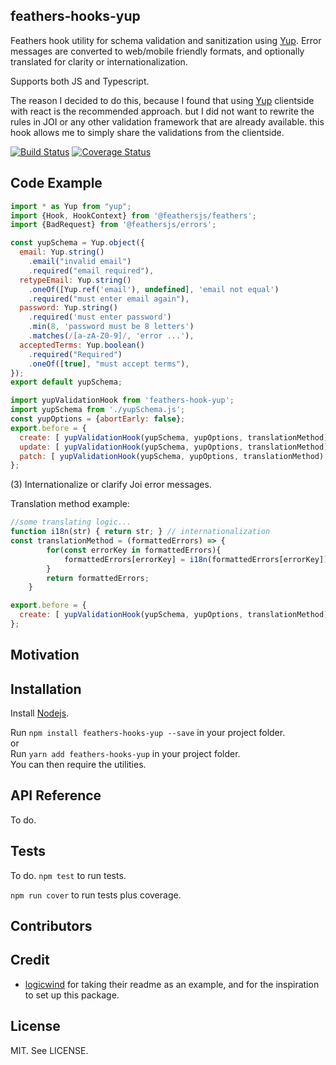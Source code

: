 ## feathers-hooks-yup
Feathers hook utility for schema validation and sanitization using [Yup](https://github.com/jquense/yup).
Error messages are converted to web/mobile friendly formats,
and optionally translated for clarity or internationalization.

Supports both JS and Typescript.

The reason I decided to do this, 
because I found that using [Yup](https://github.com/jquense/yup) clientside with react is the recommended approach.
but I did not want to rewrite the rules in JOI or any other validation framework that are already available.
this hook allows me to simply share the validations from the clientside.

[![Build Status](https://travis-ci.org/vasilevich/feathers-hooks-yup.svg?branch=master)](https://travis-ci.org/vasilevich/feathers-hooks-yup)
[![Coverage Status](https://coveralls.io/repos/github/vasilevich/feathers-hooks-yup/badge.svg?branch=master)](https://coveralls.io/github/vasilevich/feathers-hooks-yup?branch=master)

## Code Example

```javascript
import * as Yup from "yup";
import {Hook, HookContext} from '@feathersjs/feathers';
import {BadRequest} from '@feathersjs/errors';

const yupSchema = Yup.object({
  email: Yup.string()
    .email("invalid email")
    .required("email required"),
  retypeEmail: Yup.string()
    .oneOf([Yup.ref('email'), undefined], 'email not equal')
    .required("must enter email again"),
  password: Yup.string()
    .required('must enter password')
    .min(8, 'password must be 8 letters')
    .matches(/[a-zA-Z0-9]/, 'error ...'),
  acceptedTerms: Yup.boolean()
    .required("Required")
    .oneOf([true], "must accept terms"),
});
export default yupSchema;
```

```javascript
import yupValidationHook from 'feathers-hook-yup';
import yupSchema from './yupSchema.js';
const yupOptions = {abortEarly: false};
export.before = {
  create: [ yupValidationHook(yupSchema, yupOptions, translationMethod) ],
  update: [ yupValidationHook(yupSchema, yupOptions, translationMethod) ],
  patch: [ yupValidationHook(yupSchema, yupOptions, translationMethod) ]
};

```

(3) Internationalize or clarify Joi error messages.

Translation method example:
```javascript
//some translating logic...
function i18n(str) { return str; } // internationalization
const translationMethod = (formattedErrors) => {
        for(const errorKey in formattedErrors){
            formattedErrors[errorKey] = i18n(formattedErrors[errorKey]);
        }
        return formattedErrors;
    }

export.before = {
  create: [ yupValidationHook(yupSchema, yupOptions, translationMethod) ],
};
```
## Motivation


## Installation

Install [Nodejs](https://nodejs.org/en/).

Run `npm install feathers-hooks-yup --save` in your project folder.   
or   
Run `yarn add feathers-hooks-yup` in your project folder.   
You can then require the utilities.

## API Reference

To do.

## Tests
To do.
`npm test` to run tests.

`npm run cover` to run tests plus coverage.

## Contributors



## Credit

- [logicwind](https://github.com/logicwind/feathers-hooks-joi) for taking their readme as an example, and for the inspiration to set up this package.

## License

MIT. See LICENSE.
